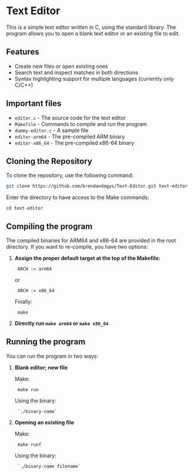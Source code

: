 # Text Editor

This is a simple text editor written in C, using the standard library. The program allows you to open a blank text editor or an existing file to edit.

## Features

- Create new files or open existing ones
- Search text and inspect matches in both directions
- Syntax highlighting support for multiple languages (currently only C/C++)

## Important files

- `editor.c` - The source code for the text editor
- `Makefile` - Commands to compile and run the program
- `dummy-editor.c` - A sample file
- `editor-arm64` - The pre-compiled ARM binary
- `editor-x86_64` - The pre-compiled x86-64 binary

## Cloning the Repository

To clone the repository, use the following command:

```bash
git clone https://github.com/brendandagys/Text-Editor.git text-editor
```

Enter the directory to have access to the Make commands:

```
cd text-editor
```

## Compiling the program

The compiled binaries for ARM64 and x86-64 are provided in the root directory. If you want to re-compile, you have two options:
1. **Assign the proper default target at the top of the Makefile:**

        ARCH := arm64
    or

        ARCH := x86_64

    Finally:

        make

2. **Directly run `make arm64` or `make x86_64`**

## Running the program

You can run the program in two ways:

1. **Blank editor; new file**

    Make:

        make run
    Using the binary:

        `./binary-name`

2. **Opening an existing file**

    Make:

        make runf
    Using the binary:

        `./binary-name filename`
